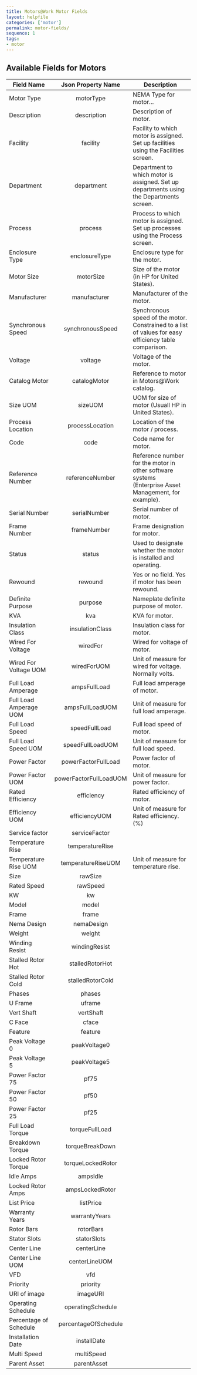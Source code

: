 ```yaml
---
title: Motors@Work Motor Fields
layout: helpfile
categories: ['motor']
permalink: motor-fields/
sequence: 1
tags:
- motor
---
```

## Available Fields for Motors

| Field Name    | Json Property Name | Description |
| -------------- |:------------------:| -----------|
| Motor Type     | motorType          | NEMA Type for motor... |   
| Description    | description        | Description of motor. |
| Facility       | facility           | Facility to which motor is assigned.  Set up facilities using the Facilities screen. |
| Department     | department         | Department to which motor is assigned.  Set up departments using the Departments screen. |
| Process        | process            | Process to which motor is assigned.  Set up processes using the Process screen. |
| Enclosure Type | enclosureType     | Enclosure type for the motor. |
| Motor Size     | motorSize          | Size of the motor (in HP for United States). |
| Manufacturer   | manufacturer       | Manufacturer of the motor. |
| Synchronous Speed | synchronousSpeed | Synchronous speed of the motor.  Constrained to a list of values for easy efficiency table comparison. |
| Voltage        | voltage            | Voltage of the motor. |
| Catalog Motor | catalogMotor        | Reference to motor in Motors@Work catalog. |
| Size UOM      | sizeUOM             | UOM for size of motor (Usuall HP in United States). |
| Process Location | processLocation  | Location of the motor / process. |
| Code           | code               | Code name for motor. |
| Reference Number | referenceNumber  | Reference number for the motor in other software systems (Enterprise Asset Management, for example). |
| Serial Number   | serialNumber      | Serial number of motor. |
| Frame Number   | frameNumber        | Frame designation for motor. |
| Status          | status            | Used to designate whether the motor is installed and operating. |
| Rewound         | rewound           | Yes or no field.  Yes if motor has been rewound. |
| Definite Purpose | purpose          | Nameplate definite purpose of motor. |
| KVA            | kva                | KVA for motor. |
| Insulation Class |  insulationClass | Insulation class for motor. |
| Wired For Voltage | wiredFor        | Wired for voltage of motor. |
| Wired For Voltage UOM | wiredForUOM | Unit of measure for wired for voltage.  Normally volts. |
| Full Load Amperage | ampsFullLoad   | Full load amperage of motor.  |
| Full Load Amperage UOM | ampsFullLoadUOM | Unit of measure for full load amperage.  |
| Full Load Speed  | speedFullLoad | Full load speed of motor. |
| Full Load Speed UOM | speedFullLoadUOM | Unit of measure for full load speed. |
| Power Factor  | powerFactorFullLoad | Power factor of motor. |
| Power Factor UOM | powerFactorFullLoadUOM | Unit of measure for power factor. |
| Rated Efficiency | efficiency | Rated efficiency of motor. |
| Efficiency UOM | efficiencyUOM | Unit of measure for Rated efficiency. (%)  |
| Service factor | serviceFactor |  |
| Temperature Rise | temperatureRise |  |
| Temperature Rise UOM | temperatureRiseUOM | Unit of measure for temperature rise. |
| Size | rawSize |  |
| Rated Speed | rawSpeed |  |
| KW | kw |  |
| Model | model |  |
| Frame | frame |  |
| Nema Design | nemaDesign |  |
| Weight | weight |  |
| Winding Resist | windingResist |  |
| Stalled Rotor Hot | stalledRotorHot |  |
| Stalled Rotor Cold | stalledRotorCold |  |
| Phases | phases |  |
| U Frame | uframe |  |
| Vert Shaft  | vertShaft |  |
| C Face | cface |  |
| Feature | feature |  |
| Peak Voltage 0 | peakVoltage0 |  |
| Peak Voltage 5 | peakVoltage5 |  |
| Power Factor 75 | pf75 |  |
| Power Factor 50 | pf50 |  |
| Power Factor 25 | pf25 |  |
| Full Load Torque | torqueFullLoad |  |
| Breakdown Torque | torqueBreakDown |  |
| Locked Rotor Torque | torqueLockedRotor |  |
| Idle Amps | ampsIdle |  |
| Locked Rotor Amps | ampsLockedRotor |  |
| List Price | listPrice |  |
| Warranty Years | warrantyYears |  |
| Rotor Bars | rotorBars |  |
| Stator Slots | statorSlots |  |
| Center Line | centerLine |  |
| Center Line UOM | centerLineUOM |  |
| VFD | vfd |  |
| Priority | priority |  |
| URI of image | imageURI |  |
| Operating Schedule | operatingSchedule |  |
| Percentage of Schedule | percentageOfSchedule |  |
| Installation Date | installDate |  |
| Multi Speed | multiSpeed |  |
| Parent Asset | parentAsset |  |
